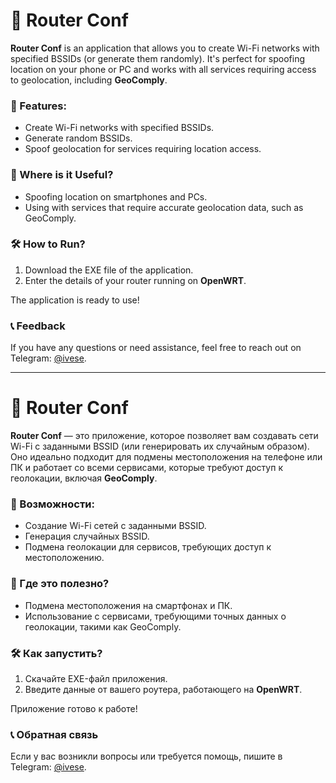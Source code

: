 # 🚀 Router Conf

**Router Conf** is an application that allows you to create Wi-Fi networks with specified BSSIDs (or generate them randomly). It's perfect for spoofing location on your phone or PC and works with all services requiring access to geolocation, including **GeoComply**.

### 🎯 Features:
- Create Wi-Fi networks with specified BSSIDs.
- Generate random BSSIDs.
- Spoof geolocation for services requiring location access.

### 📱 Where is it Useful?
- Spoofing location on smartphones and PCs.
- Using with services that require accurate geolocation data, such as GeoComply.

### 🛠 How to Run?
1. Download the EXE file of the application.
2. Enter the details of your router running on **OpenWRT**.

The application is ready to use!

### 📞 Feedback
If you have any questions or need assistance, feel free to reach out on Telegram: [@ivese](https://t.me/ivese).

---

# 🚀 Router Conf

**Router Conf** — это приложение, которое позволяет вам создавать сети Wi-Fi с заданными BSSID (или генерировать их случайным образом). Оно идеально подходит для подмены местоположения на телефоне или ПК и работает со всеми сервисами, которые требуют доступ к геолокации, включая **GeoComply**.

### 🎯 Возможности:
- Создание Wi-Fi сетей с заданными BSSID.
- Генерация случайных BSSID.
- Подмена геолокации для сервисов, требующих доступ к местоположению.

### 📱 Где это полезно?
- Подмена местоположения на смартфонах и ПК.
- Использование с сервисами, требующими точных данных о геолокации, такими как GeoComply.

### 🛠 Как запустить?
1. Скачайте EXE-файл приложения.
2. Введите данные от вашего роутера, работающего на **OpenWRT**.

Приложение готово к работе!

### 📞 Обратная связь
Если у вас возникли вопросы или требуется помощь, пишите в Telegram: [@ivese](https://t.me/ivese).
